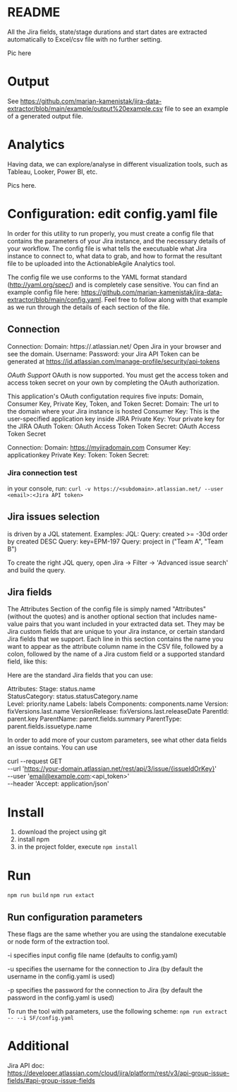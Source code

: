 # README #

All the Jira fields, state/stage durations and start dates are extracted automatically to Excel/csv file with no further setting.

Pic here

# Output
See https://github.com/marian-kamenistak/jira-data-extractor/blob/main/example/output%20example.csv file to see an example of a generated output file.


# Analytics
Having data, we can explore/analyse in different visualization tools, such as Tableau, Looker, Power BI, etc.

Pics here.




# Configuration: edit config.yaml file

In order for this utility to run properly, you must create a config file that contains the parameters of your Jira instance, and the necessary details of your workflow. The config file is what tells the executuable what Jira instance to connect to, what data to grab, and how to format the resultant file to be uploaded into the ActionableAgile Analytics tool.

The config file we use conforms to the YAML format standard (http://yaml.org/spec/) and is completely case sensitive. You can find an example config file here: https://github.com/marian-kamenistak/jira-data-extractor/blob/main/config.yaml. Feel free to follow along with that example as we run through the details of each section of the file.


## Connection

Connection:
    Domain: https://<subdomain>.atlassian.net/ Open Jira in your browser and see the domain.
    Username: <email>
    Password: <Jira API token> your Jira API Token can be generated at https://id.atlassian.com/manage-profile/security/api-tokens

*OAuth Support*
OAuth is now supported. You must get the access token and access token secret on your own by completing the OAuth authorization.

This application's OAuth configutation requires five inputs: Domain, Consumer Key, Private Key, Token, and Token Secret: Domain: The url to the domain where your Jira instance is hosted Consumer Key: This is the user-specified application key inside JIRA Private Key: Your private key for the JIRA OAuth Token: OAuth Access Token Token Secret: OAuth Access Token Secret

Connection:
    Domain: https://myjiradomain.com
    Consumer Key: applicationkey
    Private Key: 
    Token: 
    Token Secret: 

### Jira connection test
in your console, run:
```curl -v https://<subdomain>.atlassian.net/ --user <email>:<Jira API token>```


## Jira issues selection
is driven by a JQL statement. Examples:
JQL: 
    Query: created >= -30d order by created DESC
    Query: key=EPM-197
    Query: project in ("Team A", "Team B")
    
To create the right JQL query, open Jira -> Filter -> 'Advanced issue search' and build the query.


## Jira fields
The Attributes Section of the config file is simply named "Attributes" (without the quotes) and is another optional section that includes name-value pairs that you want included in your extracted data set. They may be Jira custom fields that are unique to your Jira instance, or certain standard Jira fields that we support. Each line in this section contains the name you want to appear as the attribute column name in the CSV file, followed by a colon, followed by the name of a Jira custom field or a supported standard field, like this:

Here are the standard Jira fields that you can use:

Attributes:
      Stage: status.name      
      StatusCategory: status.statusCategory.name    
      Level: priority.name
      Labels: labels
      Components: components.name
      Version: fixVersions.last.name
      VersionRelease: fixVersions.last.releaseDate
      ParentId: parent.key
      ParentName: parent.fields.summary
      ParentType: parent.fields.issuetype.name

In order to add more of your custom parameters, see what other data fields an issue contains. You can use 

curl --request GET \
  --url 'https://your-domain.atlassian.net/rest/api/3/issue/{issueIdOrKey}' \
  --user 'email@example.com:<api_token>' \
  --header 'Accept: application/json'



# Install
1. download the project using git
2. install npm
2. in the project folder, execute
```npm install```


# Run
```npm run build```
```npm run extact```


## Run configuration parameters
These flags are the same whether you are using the standalone executable or node form of the extraction tool.

-i specifies input config file name (defaults to config.yaml)

-u specifies the username for the connection to Jira (by default the username in the config.yaml is used)

-p specifies the password for the connection to Jira (by default the password in the config.yaml is used)

To run the tool with parameters, use the following scheme:
```npm run extract -- --i SF/config.yaml```



# Additional
Jira API doc: https://developer.atlassian.com/cloud/jira/platform/rest/v3/api-group-issue-fields/#api-group-issue-fields

